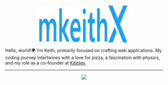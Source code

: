 <p align="center"><img align="center" width="300" height="120" src="./octokeithx/mkjs.svg"/></p>


Hello, world!🌍 I'm Keith, primarily focused on crafting web applications. My coding journey intertwines with a love for pizza, a fascination with physics, and my role as a co-founder at [Kitiplex](https://kitiplex.github.io/). 


<hr>

<p align="center">
  <a href="https://github.com/mkeithX">
    <img src="https://skillicons.dev/icons?i=django,python,js,ts,react,postgres,&theme=dark" />
  </a>
</p>
